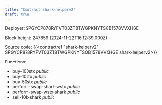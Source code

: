 ```yaml
---
title: "Contract shark-helperv2"
draft: true
---
```

Deployer: SPGYCP878RYFVT03ZT8TWGPKNYTSQB1578VVXHGE


 



Block height: 247859 (2024-11-22T16:12:39.000Z)

Source code: {{<contractref "shark-helperv2" SPGYCP878RYFVT03ZT8TWGPKNYTSQB1578VVXHGE shark-helperv2>}}

Functions:

* buy-100stx _public_
* buy-10stx _public_
* buy-50stx _public_
* perform-swap-shark-wstx _public_
* perform-swap-wstx-shark _public_
* sell-10k-shark _public_
